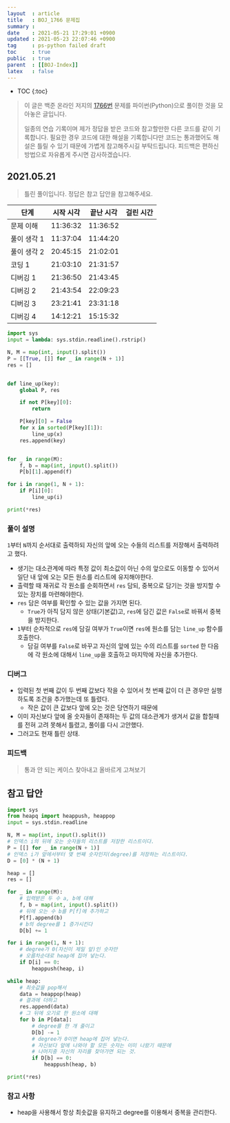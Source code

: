 ```yaml
---
layout  : article
title   : BOJ_1766 문제집
summary : 
date    : 2021-05-21 17:29:01 +0900
updated : 2021-05-23 22:07:46 +0900
tag     : ps-python failed draft 
toc     : true
public  : true
parent  : [[BOJ-Index]]
latex   : false
---
```

* TOC
{:toc}

>이 글은 백준 온라인 저지의 [1766번](https://www.acmicpc.net/problem/1766) 문제를 파이썬(Python)으로 풀이한 것을 모아놓은 글입니다.
>
> 일종의 연습 기록이며 제가 정답을 받은 코드와 참고할만한 다른 코드를 같이 기록합니다. 필요한 경우 코드에 대한 해설을 기록합니다만 코드는 통과했어도 해설은 틀릴 수 있기 때문에 가볍게 참고해주시길 부탁드립니다. 피드백은 편하신 방법으로 자유롭게 주시면 감사하겠습니다.

## 2021.05.21

> 틀린 풀이입니다. 정답은 참고 답안을 참고해주세요.

| 단계        | 시작 시각 | 끝난 시각 | 걸린 시간 |
| ---------   | --------- | --------- | --------- |
| 문제 이해   | 11:36:32  | 11:36:52  |           |
| 풀이 생각 1 | 11:37:04  | 11:44:20  |           |
| 풀이 생각 2 | 20:45:15  | 21:02:01  |           |
| 코딩 1      | 21:03:10  | 21:31:57  |           |
| 디버깅 1    | 21:36:50  | 21:43:45  |           |
| 디버깅 2    | 21:43:54  | 22:09:23  |           |
| 디버깅 3    | 23:21:41  | 23:31:18  |           |
| 디버깅 4    | 14:12:21  | 15:15:32  |           |

```python
import sys
input = lambda: sys.stdin.readline().rstrip()

N, M = map(int, input().split())
P = [[True, []] for _ in range(N + 1)]
res = []


def line_up(key):
    global P, res

    if not P[key][0]:
        return

    P[key][0] = False
    for x in sorted(P[key][1]):
        line_up(x)
    res.append(key)


for _ in range(M):
    f, b = map(int, input().split())
    P[b][1].append(f)

for i in range(1, N + 1):
    if P[i][0]:
        line_up(i)

print(*res)
```

### 풀이 설명

`1`부터 `N`까지 순서대로 출력하되 자신의 앞에 오는 수들의 리스트를 저장해서 출력하려고 했다.

* 생기는 대소관계에 따라 특정 값이 최소값이 아닌 수의 앞으로도 이동할 수 있어서 일단 내 앞에 오는 모든 원소를 리스트에 유지해야한다.
* 출력할 때 재귀로 각 원소를 순회하면서 `res` 담되, 중복으로 담기는 것을 방지할 수 있는 장치를 마련해야한다.
* `res` 담은 여부를 확인할 수 있는 값을 가지면 된다.
    * `True`가 아직 담지 않은 상태(기본값)고, `res`에 담긴 값은 `False`로 바꿔서 중복을 방지한다.
* `1`부터 순차적으로 `res`에 담길 여부가 `True`이면 `res`에 원소를 담는 `line_up` 함수를 호출한다.
    * 담길 여부를 `False`로 바꾸고 자신의 앞에 있는 수의 리스트를 `sorted` 한 다음에 각 원소에 대해서 `line_up`을 호출하고 마지막에 자신을 추가한다.

### 디버그

* 입력된 첫 번째 값이 두 번째 값보다 작을 수 있어서 첫 번째 값이 더 큰 경우만 실행하도록 조건을 추가했는데 또 틀렸다.
    * 작은 값이 큰 값보다 앞에 오는 것은 당연하기 때문에
* 이미 자신보다 앞에 올 숫자들이 존재하는 두 값의 대소관계가 생겨서 값을 합칠때를 전혀 고려 못해서 틀렸고, 풀이를 다시 고안했다.
* 그러고도 현재 틀린 상태.

### 피드백

> 통과 안 되는 케이스 찾아내고 올바르게 고쳐보기

## 참고 답안

```python
import sys
from heapq import heappush, heappop
input = sys.stdin.readline

N, M = map(int, input().split())
# 인덱스 i의 뒤에 오는 숫자들의 리스트를 저장한 리스트이다.
P = [[] for _ in range(N + 1)]
# 인덱스 i가 앞에서부터 몇 번째 숫자인지(degree)를 저장하는 리스트이다.
D = [0] * (N + 1)

heap = []
res = []

for _ in range(M):
    # 입력받은 두 수 a, b에 대해
    f, b = map(int, input().split())
    # 뒤에 오는 수 b를 P[f]에 추가하고
    P[f].append(b)
    # b의 degree를 1 증가시킨다
    D[b] += 1

for i in range(1, N + 1):
    # degree가 0(자신이 제일 앞)인 숫자만
    # 오름차순대로 heap에 집어 넣는다.
    if D[i] == 0:
        heappush(heap, i)

while heap:
    # 최솟값을 pop해서
    data = heappop(heap)
    # 결과에 더하고
    res.append(data)
    # 그 뒤에 오기로 한 원소에 대해
    for b in P[data]:
        # degree를 한 개 줄이고
        D[b] -= 1
        # degree가 0이면 heap에 집어 넣는다.
        # 자신보다 앞에 나와야 할 모든 숫자는 이미 나왔기 때문에
        # 나머지중 자신의 자리를 찾아가면 되는 것.
        if D[b] == 0:
            heappush(heap, b)

print(*res)
```

### 참고 사항

* heap을 사용해서 항상 최솟값을 유지하고 degree를 이용해서 중복을 관리한다.
